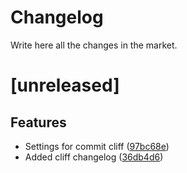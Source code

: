 # Changelog
Write here all the changes in the market.

# [unreleased]

## Features

- Settings for commit cliff ([97bc68e](https://github.com/UniqueNetwork/unique-marketplace-backend/commit/97bc68ed9509e05d8562873041ee121d98206517))
- Added cliff changelog ([36db4d6](https://github.com/UniqueNetwork/unique-marketplace-backend/commit/36db4d657d7c3f4e25ba31ab998975ef99696ab5))


